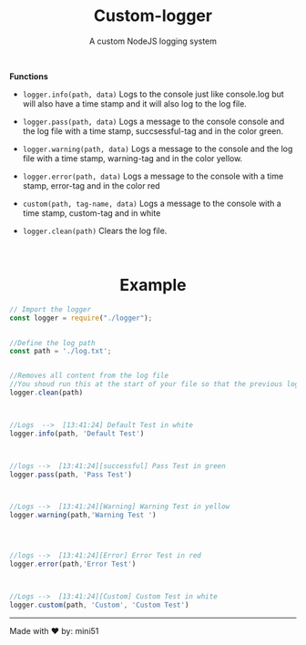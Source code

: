 <h1 align='center'>Custom-logger</h1>
<p align="center">A custom NodeJS logging system</p>

<br>



<p style="font-weight:bold">Functions</p>

 - `logger.info(path, data)` Logs to the console just like console.log but will also have a time stamp and it will also log to the log file.

  - `logger.pass(path, data)` Logs a message to the console console and the log file with a time stamp, succsessful-tag and in the color green.

  - `logger.warning(path, data)` Logs a message to the console and the log file with a time stamp, warning-tag and in the color yellow.

  - `logger.error(path, data)` Logs a message to the console with a time stamp, error-tag and in the color red
  
  - `custom(path, tag-name, data)` Logs a message to the console with a time stamp, custom-tag and in white  


  - `logger.clean(path)` Clears the log file.  




<br>
<h1 align="center">Example</h1>

```js
// Import the logger 
const logger = require("./logger");

 
//Define the log path 
const path = './log.txt';


//Removes all content from the log file
//You shoud run this at the start of your file so that the previous log is cleared 
logger.clean(path)



//Logs  -->  [13:41:24] Default Test in white
logger.info(path, 'Default Test')



//logs -->  [13:41:24][successful] Pass Test in green
logger.pass(path, 'Pass Test')



//Logs -->  [13:41:24][Warning] Warning Test in yellow
logger.warning(path,'Warning Test ')




//logs -->  [13:41:24][Error] Error Test in red
logger.error(path,'Error Test')



//Logs -->  [13:41:24][Custom] Custom Test in white
logger.custom(path, 'Custom', 'Custom Test')
```

<hr>
<p>Made with ❤️ by: mini51</p> 